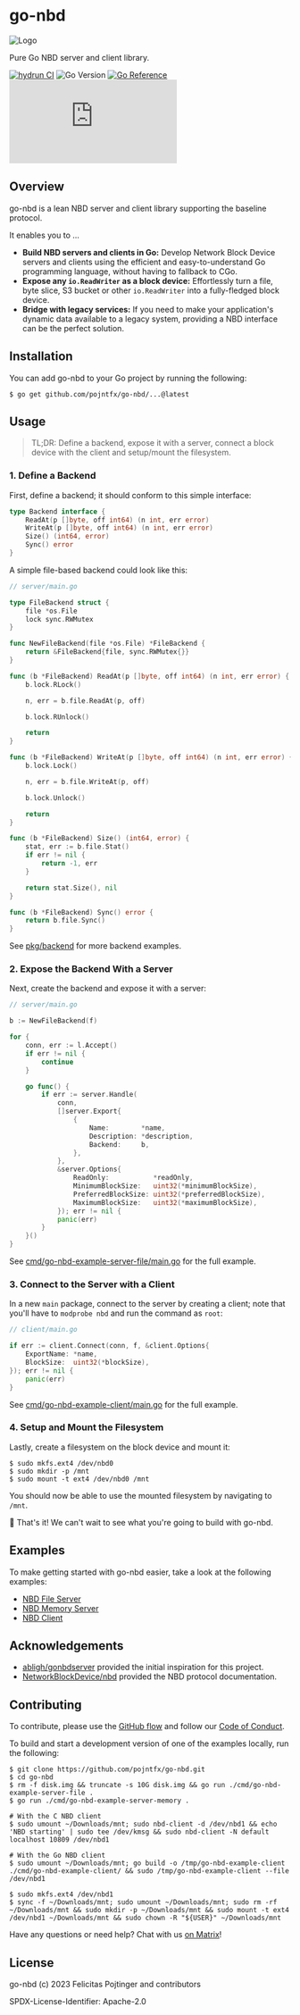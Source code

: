 # go-nbd

![Logo](./docs/logo-readme.png)

Pure Go NBD server and client library.

[![hydrun CI](https://github.com/pojntfx/go-nbd/actions/workflows/hydrun.yaml/badge.svg)](https://github.com/pojntfx/go-nbd/actions/workflows/hydrun.yaml)
![Go Version](https://img.shields.io/badge/go%20version-%3E=1.20-61CFDD.svg)
[![Go Reference](https://pkg.go.dev/badge/github.com/pojntfx/go-nbd.svg)](https://pkg.go.dev/github.com/pojntfx/go-nbd)
[![Matrix](https://img.shields.io/matrix/go-nbd:matrix.org)](https://matrix.to/#/#go-nbd:matrix.org?via=matrix.org)

## Overview

go-nbd is a lean NBD server and client library supporting the baseline protocol.

It enables you to ...

- **Build NBD servers and clients in Go:** Develop Network Block Device servers and clients using the efficient and easy-to-understand Go programming language, without having to fallback to CGo.
- **Expose any `io.ReadWriter` as a block device:** Effortlessly turn a file, byte slice, S3 bucket or other `io.ReadWriter` into a fully-fledged block device.
- **Bridge with legacy services:** If you need to make your application's dynamic data available to a legacy system, providing a NBD interface can be the perfect solution.

## Installation

You can add go-nbd to your Go project by running the following:

```shell
$ go get github.com/pojntfx/go-nbd/...@latest
```

## Usage

> TL;DR: Define a backend, expose it with a server, connect a block device with the client and setup/mount the filesystem.

### 1. Define a Backend

First, define a backend; it should conform to this simple interface:

```go
type Backend interface {
	ReadAt(p []byte, off int64) (n int, err error)
	WriteAt(p []byte, off int64) (n int, err error)
	Size() (int64, error)
	Sync() error
}
```

A simple file-based backend could look like this:

```go
// server/main.go

type FileBackend struct {
	file *os.File
	lock sync.RWMutex
}

func NewFileBackend(file *os.File) *FileBackend {
	return &FileBackend{file, sync.RWMutex{}}
}

func (b *FileBackend) ReadAt(p []byte, off int64) (n int, err error) {
	b.lock.RLock()

	n, err = b.file.ReadAt(p, off)

	b.lock.RUnlock()

	return
}

func (b *FileBackend) WriteAt(p []byte, off int64) (n int, err error) {
	b.lock.Lock()

	n, err = b.file.WriteAt(p, off)

	b.lock.Unlock()

	return
}

func (b *FileBackend) Size() (int64, error) {
	stat, err := b.file.Stat()
	if err != nil {
		return -1, err
	}

	return stat.Size(), nil
}

func (b *FileBackend) Sync() error {
	return b.file.Sync()
}
```

See [pkg/backend](./pkg/backend) for more backend examples.

### 2. Expose the Backend With a Server

Next, create the backend and expose it with a server:

```go
// server/main.go

b := NewFileBackend(f)

for {
	conn, err := l.Accept()
	if err != nil {
		continue
	}

	go func() {
		if err := server.Handle(
			conn,
			[]server.Export{
				{
					Name:        *name,
					Description: *description,
					Backend:     b,
				},
			},
			&server.Options{
				ReadOnly:           *readOnly,
				MinimumBlockSize:   uint32(*minimumBlockSize),
				PreferredBlockSize: uint32(*preferredBlockSize),
				MaximumBlockSize:   uint32(*maximumBlockSize),
			}); err != nil {
			panic(err)
		}
	}()
}
```

See [cmd/go-nbd-example-server-file/main.go](./cmd/go-nbd-example-server-file/main.go) for the full example.

### 3. Connect to the Server with a Client

In a new `main` package, connect to the server by creating a client; note that you'll have to `modprobe nbd` and run the command as `root`:

```go
// client/main.go

if err := client.Connect(conn, f, &client.Options{
	ExportName: *name,
	BlockSize:  uint32(*blockSize),
}); err != nil {
	panic(err)
}
```

See [cmd/go-nbd-example-client/main.go](./cmd/go-nbd-example-client/main.go) for the full example.

### 4. Setup and Mount the Filesystem

Lastly, create a filesystem on the block device and mount it:

```shell
$ sudo mkfs.ext4 /dev/nbd0
$ sudo mkdir -p /mnt
$ sudo mount -t ext4 /dev/nbd0 /mnt
```

You should now be able to use the mounted filesystem by navigating to `/mnt`.

🚀 That's it! We can't wait to see what you're going to build with go-nbd.

## Examples

To make getting started with go-nbd easier, take a look at the following examples:

- [NBD File Server](./cmd/go-nbd-example-server-file/main.go)
- [NBD Memory Server](./cmd/go-nbd-example-server-memory/main.go)
- [NBD Client](./cmd/go-nbd-example-client/main.go)

## Acknowledgements

- [abligh/gonbdserver](https://github.com/abligh/gonbdserver/) provided the initial inspiration for this project.
- [NetworkBlockDevice/nbd](https://github.com/NetworkBlockDevice/nbd/blob/master/doc/proto.md) provided the NBD protocol documentation.

## Contributing

To contribute, please use the [GitHub flow](https://guides.github.com/introduction/flow/) and follow our [Code of Conduct](./CODE_OF_CONDUCT.md).

To build and start a development version of one of the examples locally, run the following:

```shell
$ git clone https://github.com/pojntfx/go-nbd.git
$ cd go-nbd
$ rm -f disk.img && truncate -s 10G disk.img && go run ./cmd/go-nbd-example-server-file .
$ go run ./cmd/go-nbd-example-server-memory .

# With the C NBD client
$ sudo umount ~/Downloads/mnt; sudo nbd-client -d /dev/nbd1 && echo 'NBD starting' | sudo tee /dev/kmsg && sudo nbd-client -N default localhost 10809 /dev/nbd1

# With the Go NBD client
$ sudo umount ~/Downloads/mnt; go build -o /tmp/go-nbd-example-client ./cmd/go-nbd-example-client/ && sudo /tmp/go-nbd-example-client --file /dev/nbd1

$ sudo mkfs.ext4 /dev/nbd1
$ sync -f ~/Downloads/mnt; sudo umount ~/Downloads/mnt; sudo rm -rf ~/Downloads/mnt && sudo mkdir -p ~/Downloads/mnt && sudo mount -t ext4 /dev/nbd1 ~/Downloads/mnt && sudo chown -R "${USER}" ~/Downloads/mnt
```

Have any questions or need help? Chat with us [on Matrix](https://matrix.to/#/#go-nbd:matrix.org?via=matrix.org)!

## License

go-nbd (c) 2023 Felicitas Pojtinger and contributors

SPDX-License-Identifier: Apache-2.0
